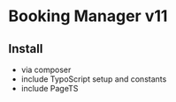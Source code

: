 # Booking Manager v11

## Install

* via composer
* include TypoScript setup and constants
* include PageTS

